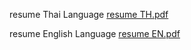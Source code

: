 resume Thai Language [resume TH.pdf](https://github.com/user-attachments/files/19863746/resume.TH.pdf)


resume English Language [resume EN.pdf](https://github.com/user-attachments/files/19863748/resume.EN.pdf)

